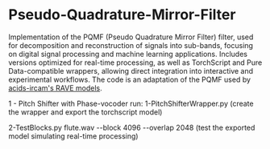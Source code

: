 # Pseudo-Quadrature-Mirror-Filter

Implementation of the PQMF (Pseudo Quadrature Mirror Filter) filter, used for decomposition and reconstruction of signals into sub-bands, focusing on digital signal processing and machine learning applications. Includes versions optimized for real-time processing, as well as TorchScript and Pure Data-compatible wrappers, allowing direct integration into interactive and experimental workflows. The code is an adaptation of the PQMF used by [acids-ircam's RAVE models](https://github.com/acids-ircam/RAVE).

1 - Pitch Shifter with Phase-vocoder run:
1-PitchShifterWrapper.py (create the wrapper and export the torchscript model)

2-TestBlocks.py flute.wav --block 4096 --overlap 2048 (test the exported model simulating real-time processing)
